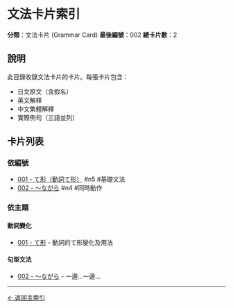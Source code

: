 # 文法卡片索引

**分類**：文法卡片 (Grammar Card)
**最後編號**：002
**總卡片數**：2

## 說明

此目錄收錄文法卡片的卡片。每張卡片包含：
- 日文原文（含假名）
- 英文解釋
- 中文繁體解釋
- 實際例句（三語並列）

## 卡片列表

### 依編號

- [001 - て形（動詞て形）](001_te_form.md) #n5 #基礎文法
- [002 - 〜ながら](002_nagara.md) #n4 #同時動作

### 依主題

#### 動詞變化
- [001 - て形](001_te_form.md) - 動詞的て形變化及用法

#### 句型文法
- [002 - 〜ながら](002_nagara.md) - 一邊...一邊...

---

[← 返回主索引](../index.md)
